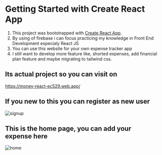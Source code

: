 # Getting Started with Create React App

1. This project was bootstrapped with [Create React App](https://github.com/facebook/create-react-app).
2. By using of firebase i can focus practicing my knowledge in Front End Development especialy React JS
3. You can use this website for your own expense tracker app
4. I still want to develop more feature like, shorted expenses, add financial plan feature and maybe migrating to tailwind css.

## Its actual project so you can visit on

https://money-react-ec529.web.app/

## If you new to this you can register as new user

![signup](https://user-images.githubusercontent.com/66253342/169548049-10ad3b16-1beb-4df8-95bd-562b16e8b447.JPG)

## This is the home page, you can add your expense here

![home](https://user-images.githubusercontent.com/66253342/169548159-4f43c205-b327-4b63-bcc7-0297222257bb.JPG)



